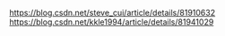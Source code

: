 https://blog.csdn.net/steve_cui/article/details/81910632
https://blog.csdn.net/kkle1994/article/details/81941029
